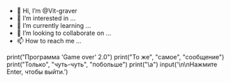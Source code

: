 - 👋 Hi, I’m @Vit-graver
- 👀 I’m interested in ...
- 🌱 I’m currently learning ...
- 💞️ I’m looking to collaborate on ...
- 📫 How to reach me ...

<!---
Vit-graver/Vit-graver is a ✨ special ✨ repository because its `README.md` (this file) appears on your GitHub profile.
You can click the Preview link to take a look at your changes.
--->
print("Программа 'Game over' 2.0")
print("То же", "самое", "сообщение")
print("Только",
      "чуть-чуть",
      "побольше")
print("\a")
input('\n\nНажмите Enter, чтобы выйти.')

